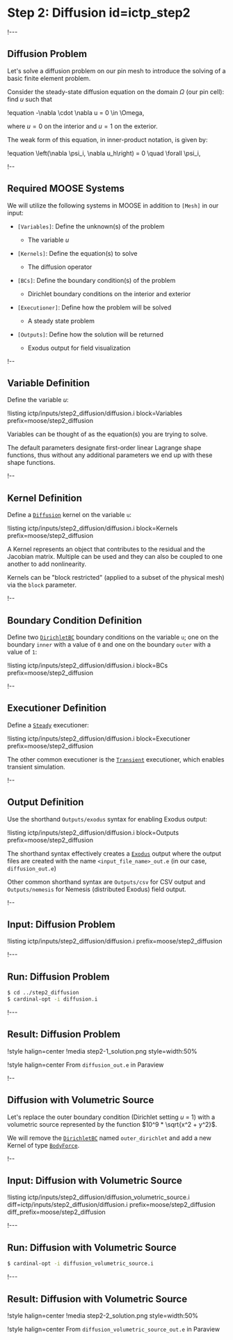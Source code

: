 # Step 2: Diffusion id=ictp_step2

!---

## Diffusion Problem

Let's solve a diffusion problem on our pin mesh to introduce the solving of a basic finite element problem.

Consider the steady-state diffusion equation on the domain $\Omega$ (our pin cell): find $u$ such that

!equation
-\nabla \cdot \nabla u = 0 \in \Omega,

where $u = 0$ on the interior and $u = 1$ on the exterior.

The weak form of this equation, in inner-product notation, is given by:

!equation
\left(\nabla \psi_i, \nabla u_h\right) = 0 \quad \forall \psi_i,

!--

## Required MOOSE Systems

We will utilize the following systems in MOOSE in addition to `[Mesh]` in our input:

- `[Variables]`: Define the unknown(s) of the problem

  - The variable $u$

- `[Kernels]`: Define the equation(s) to solve

  - The diffusion operator

- `[BCs]`: Define the boundary condition(s) of the problem

  - Dirichlet boundary conditions on the interior and exterior

- `[Executioner]`: Define how the problem will be solved

  - A steady state problem

- `[Outputs]`: Define how the solution will be returned

  - Exodus output for field visualization

!--

## Variable Definition

Define the variable $u$:

!listing ictp/inputs/step2_diffusion/diffusion.i block=Variables prefix=moose/step2_diffusion

Variables can be thought of as the equation(s) you are trying to solve.

The default parameters designate first-order linear Lagrange shape functions, thus without any additional parameters we end up with these shape functions.

!--

## Kernel Definition

Define a [`Diffusion`](Diffusion.md) kernel on the variable `u`:

!listing ictp/inputs/step2_diffusion/diffusion.i block=Kernels prefix=moose/step2_diffusion

A Kernel represents an object that contributes to the residual and the Jacobian matrix. Multiple can be used and they can also be coupled to one another to add nonlinearity.

Kernels can be "block restricted" (applied to a subset of the physical mesh) via the `block` parameter.

!--

## Boundary Condition Definition

Define two [`DirichletBC`](DirichletBC.md) boundary conditions on the variable `u`; one on the boundary `inner` with a value of `0` and one on the boundary `outer` with a value of `1`:

!listing ictp/inputs/step2_diffusion/diffusion.i block=BCs prefix=moose/step2_diffusion

!--

## Executioner Definition

Define a [`Steady`](Steady.md) executioner:

!listing ictp/inputs/step2_diffusion/diffusion.i block=Executioner prefix=moose/step2_diffusion

The other common executioner is the [`Transient`](Transient.md) executioner, which enables transient simulation.

!--

## Output Definition

Use the shorthand `Outputs/exodus` syntax for enabling Exodus output:

!listing ictp/inputs/step2_diffusion/diffusion.i block=Outputs prefix=moose/step2_diffusion

The shorthand syntax effectively creates a [`Exodus`](Exodus.md) output where the output files are created with the name `<input_file_name>_out.e` (in our case, `diffusion_out.e`)

Other common shorthand syntax are `Outputs/csv` for CSV output and `Outputs/nemesis` for Nemesis (distributed Exodus) field output.

!--

## Input: Diffusion Problem

!listing ictp/inputs/step2_diffusion/diffusion.i prefix=moose/step2_diffusion

!---

## Run: Diffusion Problem

```bash
$ cd ../step2_diffusion
$ cardinal-opt -i diffusion.i
```

!---

## Result: Diffusion Problem

!style halign=center
!media step2-1_solution.png style=width:50%

!style halign=center
From `diffusion_out.e` in Paraview

!--

## Diffusion with Volumetric Source

Let's replace the outer boundary condition (Dirichlet setting $u$ = 1) with a volumetric source represented by the function $10^9 * \sqrt{x^2 + y^2}$.

We will remove the [`DirichletBC`](DirichletBC.md) named `outer_dirichlet` and add a new Kernel of type [`BodyForce`](BodyForce.md).

!--

## Input: Diffusion with Volumetric Source

!listing ictp/inputs/step2_diffusion/diffusion_volumetric_source.i diff=ictp/inputs/step2_diffusion/diffusion.i prefix=moose/step2_diffusion diff_prefix=moose/step2_diffusion

!---

## Run: Diffusion with Volumetric Source

```bash
$ cardinal-opt -i diffusion_volumetric_source.i
```

!---

## Result: Diffusion with Volumetric Source

!style halign=center
!media step2-2_solution.png style=width:50%

!style halign=center
From `diffusion_volumetric_source_out.e` in Paraview
